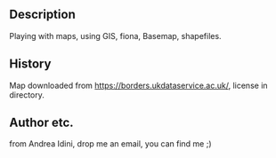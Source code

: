 ## Description
Playing with maps, using GIS, fiona, Basemap, shapefiles.

## History
Map downloaded from https://borders.ukdataservice.ac.uk/, license in directory.

## Author etc.
from Andrea Idini, drop me an email, you can find me ;)
